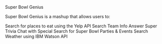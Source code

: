 Super Bowl Genius 

Super Bowl Genius is a mashup that allows users to:

Search for places to eat using the Yelp API
Search Team Info
Answer Super Trivia
Chat with Special
Search for Super Bowl Parties & Events 
Search Weather using IBM Watson API

